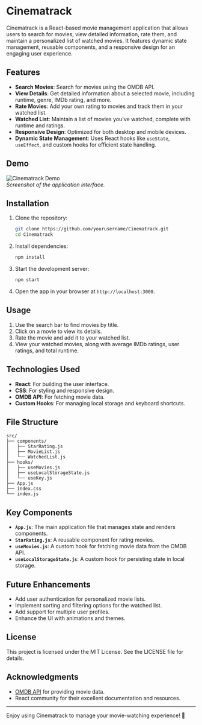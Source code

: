 # Cinematrack

Cinematrack is a React-based movie management application that allows users to search for movies, view detailed information, rate them, and maintain a personalized list of watched movies. It features dynamic state management, reusable components, and a responsive design for an engaging user experience.

## Features

- **Search Movies**: Search for movies using the OMDB API.
- **View Details**: Get detailed information about a selected movie, including runtime, genre, IMDb rating, and more.
- **Rate Movies**: Add your own rating to movies and track them in your watched list.
- **Watched List**: Maintain a list of movies you've watched, complete with runtime and ratings.
- **Responsive Design**: Optimized for both desktop and mobile devices.
- **Dynamic State Management**: Uses React hooks like `useState`, `useEffect`, and custom hooks for efficient state handling.

## Demo

![Cinematrack Demo](https://via.placeholder.com/800x400)  
_Screenshot of the application interface._

## Installation

1. Clone the repository:

   ```bash
   git clone https://github.com/yourusername/Cinematrack.git
   cd Cinematrack
   ```

2. Install dependencies:

   ```bash
   npm install
   ```

3. Start the development server:

   ```bash
   npm start
   ```

4. Open the app in your browser at `http://localhost:3000`.

## Usage

1. Use the search bar to find movies by title.
2. Click on a movie to view its details.
3. Rate the movie and add it to your watched list.
4. View your watched movies, along with average IMDb ratings, user ratings, and total runtime.

## Technologies Used

- **React**: For building the user interface.
- **CSS**: For styling and responsive design.
- **OMDB API**: For fetching movie data.
- **Custom Hooks**: For managing local storage and keyboard shortcuts.

## File Structure

```
src/
├── components/
│   ├── StarRating.js
│   ├── MovieList.js
│   └── WatchedList.js
├── hooks/
│   ├── useMovies.js
│   ├── useLocalStorageState.js
│   └── useKey.js
├── App.js
├── index.css
└── index.js
```

## Key Components

- **`App.js`**: The main application file that manages state and renders components.
- **`StarRating.js`**: A reusable component for rating movies.
- **`useMovies.js`**: A custom hook for fetching movie data from the OMDB API.
- **`useLocalStorageState.js`**: A custom hook for persisting state in local storage.

## Future Enhancements

- Add user authentication for personalized movie lists.
- Implement sorting and filtering options for the watched list.
- Add support for multiple user profiles.
- Enhance the UI with animations and themes.

## License

This project is licensed under the MIT License. See the LICENSE file for details.

## Acknowledgments

- [OMDB API](http://www.omdbapi.com/) for providing movie data.
- React community for their excellent documentation and resources.

---

Enjoy using Cinematrack to manage your movie-watching experience! 🍿
